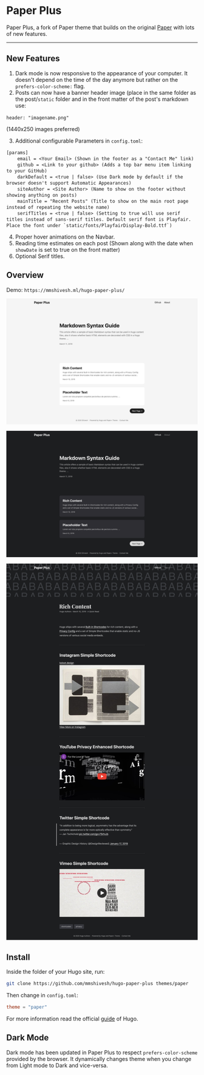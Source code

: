 # Paper Plus

Paper Plus, a fork of Paper theme that builds on the original [Paper](https://github.com/nanxiaobei/hugo-paper) with lots of new features.


---

## New Features

1. Dark mode is now responsive to the appearance of your computer. It doesn't depend on the time of the day anymore but rather on the `prefers-color-scheme:` flag.
2. Posts can now have a banner header image (place in the same folder as the post/`static` folder and in the front matter of the post's markdown use: 

`header: "imagename.png"`

(1440x250 images preferred)

3. Additional configurable Parameters in `config.toml`:

```
[params]
    email = <Your Email> (Shown in the footer as a "Contact Me" link)
    github = <Link to your github> (Adds a top bar menu item linking to your GitHub)
    darkDefault = <true | false> (Use Dark mode by default if the browser doesn't support Automatic Appearances)
    siteAuthor = <Site Author> (Name to show on the footer without showing anything on posts)
    mainTitle = "Recent Posts" (Title to show on the main root page instead of repeating the website name)
    serifTitles = <true | false> (Setting to true will use serif titles instead of sans-serif titles. Default serif font is Playfair. Place the font under `static/fonts/PlayfairDisplay-Bold.ttf`)
```

4. Proper hover animations on the Navbar.
5. Reading time estimates on each post (Shown along with the date when `showDate` is set to true on the front matter)
6. Optional Serif titles.


## Overview

Demo: `https://mmshivesh.ml/hugo-paper-plus/`

<p>
<kbd>
  <img src="https://raw.githubusercontent.com/mmshivesh/hugo-paper-plus/master/images/screenshot.png" alt="Paper Plus Light">
</kbd>
</p>

<p>
<kbd>
  <img src="https://raw.githubusercontent.com/mmshivesh/hugo-paper-plus/master/images/screenshot_dark.png" alt="Paper Plus Dark Mode">
</kbd>
</p>

<p>
<kbd>
  <img src="https://raw.githubusercontent.com/mmshivesh/hugo-paper-plus/master/images/screenshot_features.png" alt="Paper Plus Sample post">
</kbd>
</p>

## Install

Inside the folder of your Hugo site, run:

```bash
git clone https://github.com/mmshivesh/hugo-paper-plus themes/paper
```

Then change in `config.toml`:

```toml
theme = "paper"
```

For more information read the official [guide](https://gohugo.io/getting-started/quick-start/#step-3-add-a-theme) of Hugo.

## Dark Mode

Dark mode has been updated in Paper Plus to respect `prefers-color-scheme` provided by the browser. It dynamically changes theme when you change from Light mode to Dark and vice-versa.
